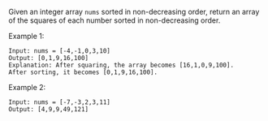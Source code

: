 Given an integer array `nums` sorted in non-decreasing order, return an array of the squares of each number sorted in non-decreasing order.

 

Example 1:
```
Input: nums = [-4,-1,0,3,10]
Output: [0,1,9,16,100]
Explanation: After squaring, the array becomes [16,1,0,9,100].
After sorting, it becomes [0,1,9,16,100].
```
Example 2:
```
Input: nums = [-7,-3,2,3,11]
Output: [4,9,9,49,121]
```